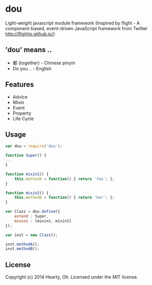 dou 
===========================
Light-weight javascript module framework
(Inspired by flight - A component-based, event-driven JavaScript framework from Twitter 
http://flightjs.github.io/)

## 'dou' means ..
 * 都 (together) - Chinese pinyin
 * Do you .. - English

## Features
 * Advice
 * Mixin
 * Event
 * Property
 * Life Cycle
 
## Usage

```js
var dou = require('dou');

function Super() {
...
}

function mixin1() {
	this.methodA = function() { return 'foo'; };
}

function mixin2() {
	this.methodB = function() { return 'bar'; };
}

var Clazz = dou.define({
	extend : Super,
	mixins : [mixin1, mixin2]
});

var inst = new Clazz();

inst.methodA();
inst.methodB();

```

## License
Copyright (c) 2014 Hearty, Oh. Licensed under the MIT license.
